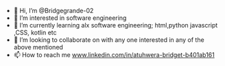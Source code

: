 - 👋 Hi, I’m @Bridgegrande-02
- 👀 I’m interested in software engineering
- 🌱 I’m currently learning  alx software engineering; html,python javascript ,CSS, kotlin etc
- 💞️ I’m looking to collaborate on with any one interested in any of the above mentioned
- 📫 How to reach me www.linkedin.com/in/atuhwera-bridget-b401ab161

<!---
Bridgegrande-02/Bridgegrande-02 is a ✨ special ✨ repository because its `README.md` (this file) appears on your GitHub profile.
You can click the Preview link to take a look at your changes.
--->
